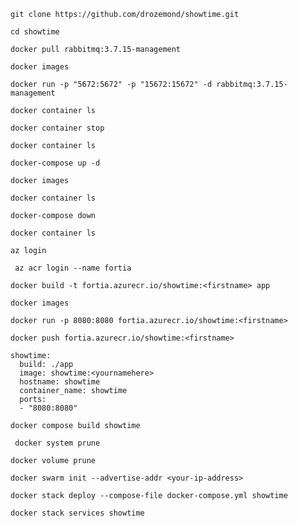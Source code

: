 ```
git clone https://github.com/drozemond/showtime.git
```
```
cd showtime
```
```
docker pull rabbitmq:3.7.15-management 
```
```
docker images
```
```
docker run -p "5672:5672" -p "15672:15672" -d rabbitmq:3.7.15-management  
```
```
docker container ls
```
```
docker container stop 
```
```
docker container ls
```
```
docker-compose up -d
```
```
docker images
```
```
docker container ls
```
```
docker-compose down
```
```
docker container ls
```
```
az login
```
```
 az acr login --name fortia
```
```
docker build -t fortia.azurecr.io/showtime:<firstname> app    
```
```
docker images
```
```
docker run -p 8080:8080 fortia.azurecr.io/showtime:<firstname>
```
```
docker push fortia.azurecr.io/showtime:<firstname>
```
```
showtime:
  build: ./app
  image: showtime:<yournamehere>
  hostname: showtime
  container_name: showtime
  ports: 
  - "8080:8080"
```
```
docker compose build showtime
```
```
 docker system prune 
```
```
docker volume prune
```
```
docker swarm init --advertise-addr <your-ip-address>
```
```
docker stack deploy --compose-file docker-compose.yml showtime
```
```
docker stack services showtime
```


